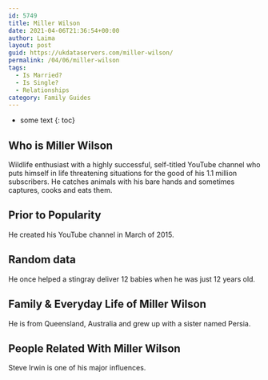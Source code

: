 ```yaml
---
id: 5749
title: Miller Wilson
date: 2021-04-06T21:36:54+00:00
author: Laima
layout: post
guid: https://ukdataservers.com/miller-wilson/
permalink: /04/06/miller-wilson
tags:
  - Is Married?
  - Is Single?
  - Relationships
category: Family Guides
---
```


* some text
{: toc}


## Who is Miller Wilson
                  
                  
                  
Wildlife enthusiast with a highly successful, self-titled YouTube channel who puts himself in life threatening situations for the good of his 1.1 million subscribers. He catches animals with his bare hands and sometimes captures, cooks and eats them.
                  
              
            
              
            
                
                
                
## Prior to Popularity
                  
                  
                  
He created his YouTube channel in March of 2015.
                  
              
            
              
            
                
                
                
## Random data
                  
                  
                  
He once helped a stingray deliver 12 babies when he was just 12 years old.
                  
              
            
              
            
                
                
                
## Family & Everyday Life of Miller Wilson
                  
                  
                  
He is from Queensland, Australia and grew up with a sister named Persia.
                  
              
            
              
            
                
                
                
## People Related With Miller Wilson
                  
                  
                  
Steve Irwin is one of his major influences.
                  
              
            
              
            
                
              
            
              
              
            
            
              
            
          
          
          